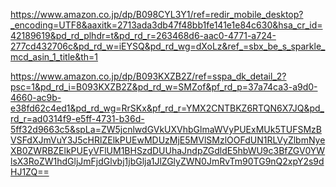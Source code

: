 https://www.amazon.co.jp/dp/B098CYL3Y1/ref=redir_mobile_desktop?_encoding=UTF8&aaxitk=2713ada3db47f48bb1fe141e1e84c630&hsa_cr_id=42189619&pd_rd_plhdr=t&pd_rd_r=263468d6-aac0-4771-a724-277cd432706c&pd_rd_w=iEYSQ&pd_rd_wg=dXoLz&ref_=sbx_be_s_sparkle_mcd_asin_1_title&th=1


https://www.amazon.co.jp/dp/B093KXZB2Z/ref=sspa_dk_detail_2?psc=1&pd_rd_i=B093KXZB2Z&pd_rd_w=SMZof&pf_rd_p=37a74ca3-a9d0-4660-ac9b-e38fd62c4ed1&pd_rd_wg=RrSKx&pf_rd_r=YMX2CNTBKZ6RTQN6X7JQ&pd_rd_r=ad0314f9-e5ff-4731-b36d-5ff32d9663c5&spLa=ZW5jcnlwdGVkUXVhbGlmaWVyPUExMUk5TUFSMzBVSFdXJmVuY3J5cHRlZElkPUEwMDUzMjE5MVlSMzlOOFdUN1RLVyZlbmNyeXB0ZWRBZElkPUEyVFlUM1BHSzdDUUhaJndpZGdldE5hbWU9c3BfZGV0YWlsX3RoZW1hdGljJmFjdGlvbj1jbGlja1JlZGlyZWN0JmRvTm90TG9nQ2xpY2s9dHJ1ZQ==
